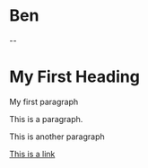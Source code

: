 # Ben
--
<!DOCTYPE html>
<html>
<body>

<h1>My First Heading</h1>
<p>My first paragraph </p>

</body>


<p>This is a paragraph.</p>
<p>This is another paragraph </p>
  
<a href="https://www.w3schools.com">This is a link<a>

